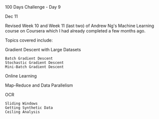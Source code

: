  100 Days Challenge - Day 9


Dec 11


Revised Week 10 and Week 11 (last two) of Andrew Ng's Machine Learning course on Coursera which I had already completed a few months ago.


Topics covered include:


Gradient Descent with Large Datasets

    Batch Gradient Descent
    Stochastic Gradient Descent
    Mini-Batch Gradient Descent

Online Learning

Map-Reduce and Data Parallelism


OCR

    Sliding Windows
    Getting Synthetic Data
    Ceiling Analysis


